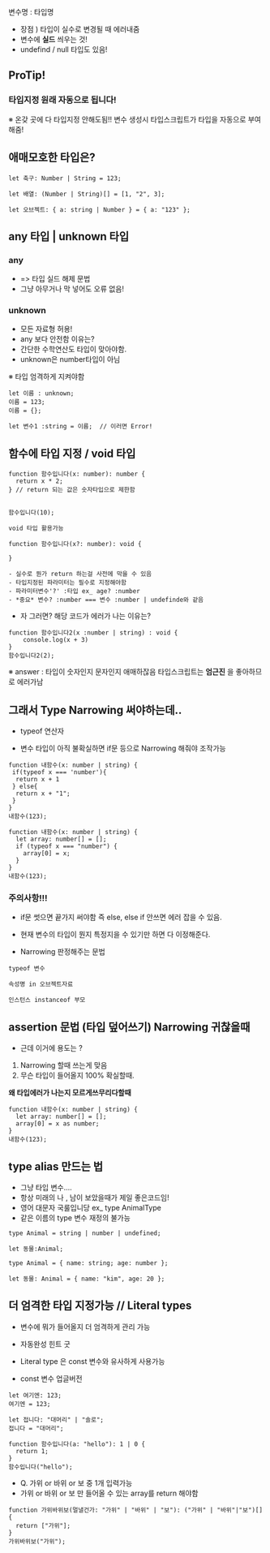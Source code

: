 변수명 : 타입명

- 장점 ) 타입이 실수로 변경될 때 에러내줌
- 변수에 **실드** 씌우는 것!
- undefind / null 타입도 있음!

## ProTip!

### 타입지정 원래 자동으로 됩니다!

※ 온갖 곳에 다 타입지정 안해도됨!! 변수 생성시 타입스크립트가 타입을 자동으로 부여해줌!

## 애매모호한 타입은?

```
let 축구: Number | String = 123;

let 배열: (Number | String)[] = [1, "2", 3];

let 오브젝트: { a: string | Number } = { a: "123" };
```

## any 타입 | unknown 타입

### any

- => 타입 실드 해제 문법
- 그냥 아무거나 막 넣어도 오류 없음!

### unknown

- 모든 자료형 허용!
- any 보다 안전함 이유는?
- 간단한 수학연산도 타입이 맞아야함.
- unknown은 number타입이 아님

※ 타입 엄격하게 지켜야함

```
let 이름 : unknown;
이름 = 123;
이름 = {};

let 변수1 :string = 이름;  // 이러면 Error!
```

## 함수에 타입 지정 / void 타입

```
function 함수입니다(x: number): number {
  return x * 2;
} // return 되는 값은 숫자타입으로 제한함


함수입니다(10);

void 타입 활용가능

function 함수입니다(x?: number): void {

}

- 실수로 뭔가 return 하는걸 사전에 막을 수 있음
- 타입지정된 파라미터는 필수로 지정해야함
- 파라미터변수'?' :타입 ex_ age? :number
- *중요* 변수? :number === 변수 :number | undefinde와 같음
```

- 자 그러면? 해당 코드가 에러가 나는 이유는?

```
function 함수입니다2(x :number | string) : void {
    console.log(x + 3)
}
함수입니다2(2);
```

※ answer : 타입이 숫자인지 문자인지 애매하잖음 타입스크립트는 **엄근진** 을 좋아하므로 에러가남

## 그래서 Type Narrowing 써야하는데..

- typeof 연산자

- 변수 타입이 아직 불확실하면 if문 등으로 Narrowing 해줘야 조작가능

```
function 내함수(x: number | string) {
 if(typeof x === 'number'){
  return x + 1
 } else{
  return x + "1";
 }
}
내함수(123);

function 내함수(x: number | string) {
  let array: number[] = [];
  if (typeof x === "number") {
    array[0] = x;
  }
}
내함수(123);
```

### 주의사항!!!

- if문 썻으면 끝가지 써야함 즉 else, else if 안쓰면 에러 잡을 수 있음.

- 현재 변수의 타입이 뭔지 특정지을 수 있기만 하면 다 이정해준다.

- Narrowing 판정해주는 문법

```
typeof 변수

속성명 in 오브젝트자료

인스턴스 instanceof 부모
```

## assertion 문법 (타입 덮어쓰기) Narrowing 귀찮을때

- 근데 이거에 용도는 ?

1. Narrowing 할때 쓰는게 맞음
2. 무슨 타입이 들어올지 100% 확실할때.

**왜 타입에러가 나는지 모르게쓰무리다할때**

```
function 내함수(x: number | string) {
  let array: number[] = [];
  array[0] = x as number;
}
내함수(123);
```

## type alias 만드는 법

- 그냥 타입 변수....
- 항상 미래의 나 , 남이 보았을때가 제일 좋은코드임!
- 영어 대문자 국룰입니당 ex\_ type AnimalType
- 같은 이름의 type 변수 재정의 불가능

```
type Animal = string | number | undefined;

let 동물:Animal;

type Animal = { name: string; age: number };

let 동물: Animal = { name: "kim", age: 20 };
```

## 더 엄격한 타입 지정가능 // Literal types

- 변수에 뭐가 들어올지 더 엄격하게 관리 가능

- 자동완성 힌트 굿

- Literal type 은 const 변수와 유사하게 사용가능

- const 변수 업글버전

```
let 여기엔: 123;
여기엔 = 123;

let 접니다: "대머리" | "솔로";
접니다 = "대머리";

function 함수입니다(a: "hello"): 1 | 0 {
  return 1;
}
함수입니다("hello");

```

- Q. 가위 or 바위 or 보 중 1개 입력가능
- 가위 or 바위 or 보 만 들어올 수 있는 array를 return 해야함

```
function 가위바위보(멀낼건가: "가위" | "바위" | "보"): ("가위" | "바위"|"보")[] {
  return ["가위"];
}
가위바위보("가위");
```
